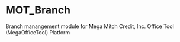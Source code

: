 MOT_Branch
==========

Branch manangement module for Mega Mitch Credit, Inc. Office Tool (MegaOfficeTool) Platform
